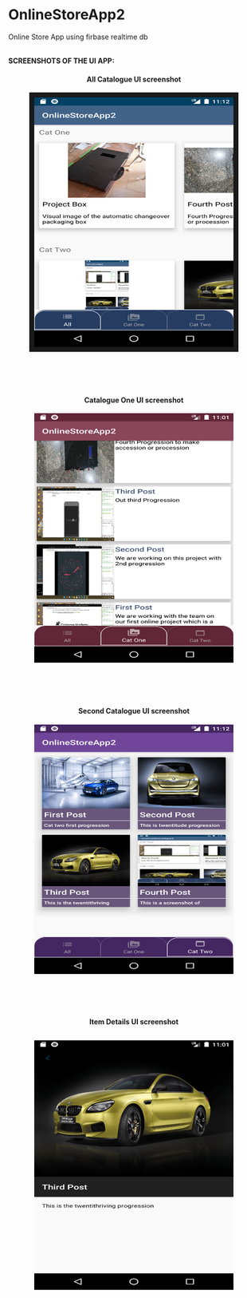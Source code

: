 # OnlineStoreApp2
Online Store App using firbase realtime db
<br/><br/>


**SCREENSHOTS OF THE UI APP:**
<br/>
<h4 align="center">All Catalogue UI screenshot</h4>
<p align="center">     
<img src="./Screenshot_1628028042.png" width="400" height="500" alt="sample" border="10">
</p>
<br/><br/><br/>


<h4 align="center">Catalogue One UI screenshot</h4>
<p align="center">    
<img src="./Screenshot_1628028082.png" width="400" height="500" title="Image all">
</p>
<br/><br/><br/>


<h4 align="center">Second Catalogue UI screenshot</h4>
<p align="center">
<img src="./Screenshot_1628028052.png" width="400" height="500">
</p>
<br/><br/><br/>


<h4 align="center">Item Details UI screenshot</h4>
<p align="center">   
<img src="./Screenshot_1628028115.png" width="400" height="500" style="margin:10px" raw=true>
</p>
<br/><br/><br/>
